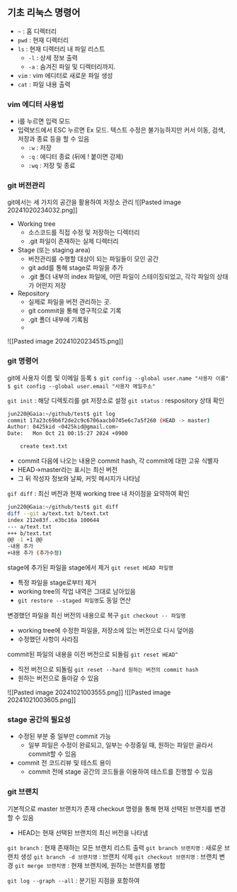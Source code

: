 ## 기초 리눅스 명령어

-  `~` : 홈 디렉터리
- `pwd` : 현재 디렉터리
- `ls` : 현재 디렉터리 내 파일 리스트
	- `-l` : 상세 정보 출력
	- `-a` : 숨겨진 파일 및 디렉터리까지.
- `vim` : vim 에디터로 새로운 파일 생성
- `cat` : 파일 내용 출력

### vim 에디터 사용법

- i를 누르면 입력 모드
- 입력보드에서 ESC 누르면 Ex 모드. 텍스트 수정은 불가능하지만 커서 이동, 검색, 저장과 종료 등을 할 수 있음
	- `:w` : 저장
	- `:q` : 에디터 종료 (뒤에 ! 붙이면 강제)
	- `:wq` : 저장 및 종료

### git 버전관리

git에서는 세 가지의 공간을 활용하여 저장소 관리
![[Pasted image 20241020234032.png]]
- Working tree
	- 소스코드를 직접 수정 및 저장하는 디렉터리
	- .git 파일이 존재하는 실제 디렉터리
- Stage (또는 staging area)
	- 버전관리를 수행할 대상이 되는 파일들이 모인 공간
	- git add를 통해 stage로 파일을 추가
	- .git 폴더 내부의 index 파일에, 어떤 파일이 스테이징되었고, 각각 파일의 상태가 어떤지 저장
- Repository
	- 실제로 파일을 버전 관리하는 곳.
	- git commit을 통해 영구적으로 기록
	- .git 폴더 내부에 기록됨
	- 
![[Pasted image 20241020234515.png]]



### git 명령어

git에 사용자 이름 및 이메일 등록
`$ git config --global user.name "사용자 이름"`
`$ git config --global user.email "사용자 메일주소"`

`git init` : 해당 디렉토리를 git 저장소로 설정
`git status` : respository 상태 확인
``` bash
jun220@Gaia:~/github/test$ git log
commit 17a23c69b6f2de2c9c6706aacb0745e6c7a5f260 (HEAD -> master)
Author: 0425kid <0425kid@gmail.com>
Date:   Mon Oct 21 00:15:27 2024 +0900

    create text.txt
```

- commit 다음에 나오는 내용은 commit hash, 각 commit에 대한 고유 식별자
- HEAD->master라는 표시는 최신 버전
- 그 뒤 작성자 정보와 날짜, 커밋 메시지가 나타남

`gif diff` : 최신 버전과 현재 working tree 내 차이점을 요약하여 확인
```bash
jun220@Gaia:~/github/test$ git diff
diff --git a/text.txt b/text.txt
index 212e83f..e3bc16a 100644
--- a/text.txt
+++ b/text.txt
@@ -1 +1 @@
-내용 추가
+내용 추가 (추가수정)
```

stage에 추가된 파일을 stage에서 제거
`git reset HEAD 파일명`
- 특정 파일을 stage로부터 제거
- working tree의 작업 내역은 그대로 남아있음
- `git restore --staged 파일명`도 동일 연산

변경했던 파일을 최신 버전의 내용으로 복구
`git checkout -- 파일명`
- working tree에 수정한 파일을, 저장소에 있는 버전으로 다시 덮어씀
- 수정했던 사항이 사라짐

commit된 파일의 내용을 이전 버전으로 되돌림
`git reset HEAD^`
- 직전 버전으로 되돌림
`git reset --hard 원하는 버전의 commit hash`
- 원하는 버전으로 돌아갈 수 있음

![[Pasted image 20241021003555.png]]
![[Pasted image 20241021003605.png]]

### stage 공간의 필요성
- 수정된 부분 중 일부만 commit 가능
	- 일부 파일은 수정이 완료되고, 일부는 수정중일 때, 원하는 파일만 골라서 commit할 수 있음
- commit 전 코드리뷰 및 테스트 용이
	- commit 전에 stage 공간의 코드들을 이용하여 테스트를 진행할 수 있음

### git 브랜치

기본적으로 master 브랜치가 존재
checkout 명령을 통해 현재 선택된 브랜치를 변경할 수 있음
- HEAD는 현재 선택된 브랜치의 최신 버전을 나타냄

`git branch` : 현재 존재하는 모든 브랜치 리스트 출력
`git branch 브랜치명` : 새로운 브랜치 생성
`git branch -d 브랜치명` : 브랜치 삭제
`git checkout 브랜치명` : 브랜치 변경
`git merge 브랜치명` : 현재 브랜치에, 원하는 브랜치를 병합

`git log --graph --all` : 분기된 지점을 포함하여